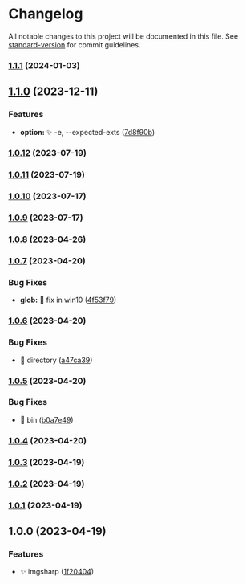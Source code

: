 # Changelog

All notable changes to this project will be documented in this file. See [standard-version](https://github.com/conventional-changelog/standard-version) for commit guidelines.

### [1.1.1](https://github.com/shayeLee/imgsharp/compare/v1.1.0...v1.1.1) (2024-01-03)

## [1.1.0](https://github.com/shayeLee/imgsharp/compare/v1.0.12...v1.1.0) (2023-12-11)


### Features

* **option:** ✨ -e, --expected-exts ([7d8f90b](https://github.com/shayeLee/imgsharp/commit/7d8f90baa0501d63199e7aa01bf139b36884125a))

### [1.0.12](https://github.com/shayeLee/imgsharp/compare/v1.0.11...v1.0.12) (2023-07-19)

### [1.0.11](https://github.com/shayeLee/imgsharp/compare/v1.0.10...v1.0.11) (2023-07-19)

### [1.0.10](https://github.com/shayeLee/imgsharp/compare/v1.0.9...v1.0.10) (2023-07-17)

### [1.0.9](https://github.com/shayeLee/imgsharp/compare/v1.0.8...v1.0.9) (2023-07-17)

### [1.0.8](https://github.com/shayeLee/imgsharp/compare/v1.0.7...v1.0.8) (2023-04-26)

### [1.0.7](https://github.com/shayeLee/imgsharp/compare/v1.0.6...v1.0.7) (2023-04-20)


### Bug Fixes

* **glob:** 🐞 fix in win10 ([4f53f79](https://github.com/shayeLee/imgsharp/commit/4f53f795d5c3da7da5b7cc0bc8cba18cebe88447))

### [1.0.6](https://github.com/shayeLee/imgsharp/compare/v1.0.5...v1.0.6) (2023-04-20)


### Bug Fixes

* 🐞 directory ([a47ca39](https://github.com/shayeLee/imgsharp/commit/a47ca397d79fe85deb4d0fa2f761b7c3d42e1355))

### [1.0.5](https://github.com/shayeLee/imgsharp/compare/v1.0.4...v1.0.5) (2023-04-20)


### Bug Fixes

* 🐞 bin ([b0a7e49](https://github.com/shayeLee/imgsharp/commit/b0a7e49e5c60f94570ee955f5f75cb506b91d077))

### [1.0.4](https://github.com/shayeLee/imgsharp/compare/v1.0.3...v1.0.4) (2023-04-20)

### [1.0.3](https://github.com/shayeLee/imgsharp/compare/v1.0.2...v1.0.3) (2023-04-19)

### [1.0.2](https://github.com/shayeLee/imgsharp/compare/v1.0.1...v1.0.2) (2023-04-19)

### [1.0.1](https://github.com/shayeLee/imgsharp/compare/v1.0.0...v1.0.1) (2023-04-19)

## 1.0.0 (2023-04-19)


### Features

* ✨ imgsharp ([1f20404](https://github.com/shayeLee/imgsharp/commit/1f20404e536191363d152643a86bf2766bc86216))
